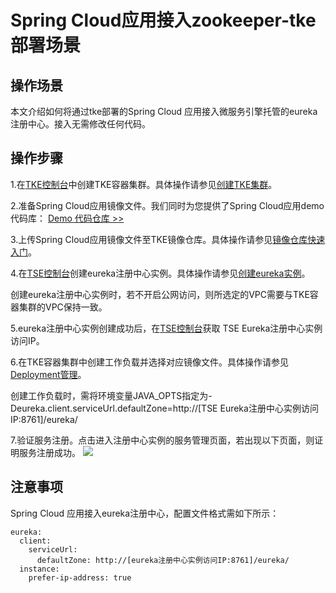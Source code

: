 # Spring Cloud应用接入zookeeper-tke部署场景
## 操作场景
本文介绍如何将通过tke部署的Spring Cloud 应用接入微服务引擎托管的eureka注册中心。接入无需修改任何代码。
## 操作步骤

1.在[TKE控制台](https://console.cloud.tencent.com/tke)中创建TKE容器集群。具体操作请参见[创建TKE集群](https://cloud.tencent.com/document/product/457/32189)。

2.准备Spring Cloud应用镜像文件。我们同时为您提供了Spring Cloud应用demo代码库：
[Demo 代码仓库 >>](https://github.com/tencentyun/tse-simple-demo)

3.上传Spring Cloud应用镜像文件至TKE镜像仓库。具体操作请参见[镜像仓库快速入门](https://cloud.tencent.com/document/product/1141/50332#null)。

4.在[TSE控制台](https://console.cloud.tencent.com/tse)创建eureka注册中心实例。具体操作请参见[创建eureka实例](https://cloud.tencent.com/document/product/1364/58416)。

<dx-alert infotype="explain" title="">
创建eureka注册中心实例时，若不开启公网访问，则所选定的VPC需要与TKE容器集群的VPC保持一致。
</dx-alert>

5.eureka注册中心实例创建成功后，在[TSE控制台](https://console.cloud.tencent.com/tse)获取 TSE Eureka注册中心实例访问IP。

6.在TKE容器集群中创建工作负载并选择对应镜像文件。具体操作请参见[Deployment管理](https://cloud.tencent.com/document/product/457/31705)。

<dx-alert infotype="explain" title="">
创建工作负载时，需将环境变量JAVA_OPTS指定为-Deureka.client.serviceUrl.defaultZone=http://[TSE Eureka注册中心实例访问IP:8761]/eureka/ 
</dx-alert>

7.验证服务注册。点击进入注册中心实例的服务管理页面，若出现以下页面，则证明服务注册成功。
![](https://main.qcloudimg.com/raw/2f9befc1fee7efbbcd30542cbf3728fb.png)
## 注意事项
Spring Cloud 应用接入eureka注册中心，配置文件格式需如下所示：

```
eureka:
  client:
    serviceUrl:
      defaultZone: http://[eureka注册中心实例访问IP:8761]/eureka/
  instance:
    prefer-ip-address: true
```

